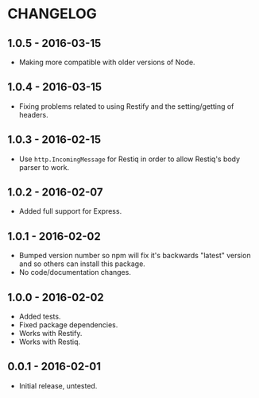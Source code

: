 CHANGELOG
=========


1.0.5 - 2016-03-15
------------------

* Making more compatible with older versions of Node.


1.0.4 - 2016-03-15
------------------

* Fixing problems related to using Restify and the setting/getting of headers.


1.0.3 - 2016-02-15
------------------

* Use `http.IncomingMessage` for Restiq in order to allow Restiq's body parser to work.


1.0.2 - 2016-02-07
------------------

* Added full support for Express.


1.0.1 - 2016-02-02
------------------

* Bumped version number so npm will fix it's backwards "latest" version and so others can install this package.
* No code/documentation changes.


1.0.0 - 2016-02-02
------------------

* Added tests.
* Fixed package dependencies.
* Works with Restify.
* Works with Restiq.


0.0.1 - 2016-02-01
------------------

* Initial release, untested.
